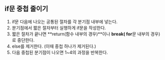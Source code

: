 ## if문 중첩 줄이기

1. if문 다음에 나오는 공통된 절차를 각 분기점 내부에 넣는다.
2. 분기점에서 짧은 절차부터 실행하게 if문을 작성한다.
3. 짧은 절차가 끝나면 **return(함수 내부의 경우)**이나 **break( for**문 내부의 경우)로 중단한다.
4. else를 제거한다. (이때 중첩 하나가 제거된다.)
5. 다음 중첩된 분기점이 나오면 1~4의 과정을 반복한다.

